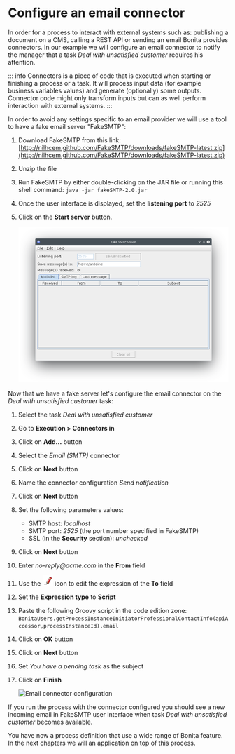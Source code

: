 # Configure an email connector

In order for a process to interact with external systems such as: publishing a document on a CMS, calling a REST API or sending an email Bonita provides connectors. In our example we will configure an email connector to notify the manager that a task _Deal with unsatisfied customer_ requires his attention.

::: info
Connectors is a piece of code that is executed when starting or finishing a process or a task. It will process input data (for example business variables values) and generate (optionally) some outputs. Connector code might only transform inputs but can as well perform interaction with external systems.
:::

In order to avoid any settings specific to an email provider we will use a tool to have a fake email server "FakeSMTP":
1. Download FakeSMTP from this link: [http://nilhcem.github.com/FakeSMTP/downloads/fakeSMTP-latest.zip](http://nilhcem.github.com/FakeSMTP/downloads/fakeSMTP-latest.zip)
1. Unzip the file
1. Run FakeSMTP by either double-clicking on the JAR file or running this shell command: `java -jar fakeSMTP-2.0.jar`
1. Once the user interface is displayed, set the **listening port** to _2525_
1. Click on the **Start server** button.

   ![FakeSMTP configured and listening](images/getting-started-tutorial/configure-email-connector/fakesmtp-configured-and-listening.png)

Now that we have a fake server let's configure the email connector on the _Deal with unsatisfied customer_ task:
1. Select the task _Deal with unsatisfied customer_
1. Go to **Execution > Connectors in**
1. Click on **Add...** button
1. Select the _Email (SMTP)_ connector
1. Click on **Next** button
1. Name the connector configuration _Send notification_
1. Click on **Next** button
1. Set the following parameters values:
   - SMTP host: _localhost_
   - SMTP port: _2525_ (the port number specified in FakeSMTP)
   - SSL (in the **Security** section): _unchecked_
1. Click on **Next** button
1. Enter _no-reply@acme.com_ in the **From** field
1. Use the ![pencil icon](images/getting-started-tutorial/configure-email-connector/pencil.png) icon to edit the expression of the **To** field
1. Set the **Expression type** to **Script**
1. Paste the following Groovy script in the code edition zone: `BonitaUsers.getProcessInstanceInitiatorProfessionalContactInfo(apiAccessor,processInstanceId).email`
1. Click on **OK** button
1. Click on **Next** button
1. Set _You have a pending task_ as the subject
1. Click on **Finish**

   ![Email connector configuration](images/getting-started-tutorial/configure-email-connector/configure-email-connector.gif)

If you run the process with the connector configured you should see a new incoming email in FakeSMTP user interface when task _Deal with unsatisfied customer_ becomes available.

You have now a process definition that use a wide range of Bonita feature. In the next chapters we will an application on top of this process.
